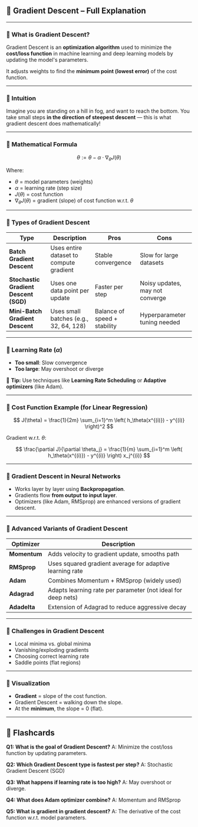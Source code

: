 ## 📘 Gradient Descent – Full Explanation

---

### 🔹 What is Gradient Descent?

Gradient Descent is an **optimization algorithm** used to minimize the **cost/loss function** in machine learning and deep learning models by updating the model's parameters.

It adjusts weights to find the **minimum point (lowest error)** of the cost function.

---

### 🔹 Intuition

Imagine you are standing on a hill in fog, and want to reach the bottom. You take small steps **in the direction of steepest descent** — this is what gradient descent does mathematically!

---

### 🔹 Mathematical Formula

$$
\theta := \theta - \alpha \cdot \nabla_\theta J(\theta)
$$

Where:

* $\theta$ = model parameters (weights)
* $\alpha$ = learning rate (step size)
* $J(\theta)$ = cost function
* $\nabla_\theta J(\theta)$ = gradient (slope) of cost function w\.r.t. $\theta$

---

### 🔹 Types of Gradient Descent

| Type                                  | Description                             | Pros                         | Cons                            |
| ------------------------------------- | --------------------------------------- | ---------------------------- | ------------------------------- |
| **Batch Gradient Descent**            | Uses entire dataset to compute gradient | Stable convergence           | Slow for large datasets         |
| **Stochastic Gradient Descent (SGD)** | Uses one data point per update          | Faster per step              | Noisy updates, may not converge |
| **Mini-Batch Gradient Descent**       | Uses small batches (e.g., 32, 64, 128)  | Balance of speed + stability | Hyperparameter tuning needed    |

---

### 🔹 Learning Rate $(\alpha)$

* **Too small**: Slow convergence
* **Too large**: May overshoot or diverge

🧠 **Tip:** Use techniques like **Learning Rate Scheduling** or **Adaptive optimizers** (like Adam).

---

### 🔹 Cost Function Example (for Linear Regression)

$$
J(\theta) = \frac{1}{2m} \sum_{i=1}^m \left( h_\theta(x^{(i)}) - y^{(i)} \right)^2
$$

Gradient w\.r.t. $\theta$:

$$
\frac{\partial J}{\partial \theta_j} = \frac{1}{m} \sum_{i=1}^m \left( h_\theta(x^{(i)}) - y^{(i)} \right) x_j^{(i)}
$$

---

### 🔹 Gradient Descent in Neural Networks

* Works layer by layer using **Backpropagation**.
* Gradients flow **from output to input layer**.
* Optimizers (like Adam, RMSprop) are enhanced versions of gradient descent.

---

### 🔹 Advanced Variants of Gradient Descent

| Optimizer    | Description                                                  |
| ------------ | ------------------------------------------------------------ |
| **Momentum** | Adds velocity to gradient update, smooths path               |
| **RMSprop**  | Uses squared gradient average for adaptive learning rate     |
| **Adam**     | Combines Momentum + RMSprop (widely used)                    |
| **Adagrad**  | Adapts learning rate per parameter (not ideal for deep nets) |
| **Adadelta** | Extension of Adagrad to reduce aggressive decay              |

---

### 🔹 Challenges in Gradient Descent

* Local minima vs. global minima
* Vanishing/exploding gradients
* Choosing correct learning rate
* Saddle points (flat regions)

---

### 🔹 Visualization

* **Gradient** = slope of the cost function.
* Gradient Descent = walking down the slope.
* At the **minimum**, the slope = 0 (flat).

---

## 📌 Flashcards

**Q1: What is the goal of Gradient Descent?**
A: Minimize the cost/loss function by updating parameters.

**Q2: Which Gradient Descent type is fastest per step?**
A: Stochastic Gradient Descent (SGD)

**Q3: What happens if learning rate is too high?**
A: May overshoot or diverge.

**Q4: What does Adam optimizer combine?**
A: Momentum and RMSprop

**Q5: What is gradient in gradient descent?**
A: The derivative of the cost function w\.r.t. model parameters.
